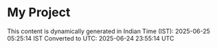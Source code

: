 # My Project

This content is dynamically generated in Indian Time (IST): 2025-06-25 05:25:14 IST
Converted to UTC: 2025-06-24 23:55:14 UTC
